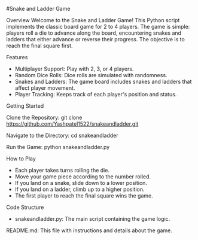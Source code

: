 #Snake and Ladder Game

Overview
Welcome to the Snake and Ladder Game! This Python script implements the classic board game for 2 to 4 players. The game is simple: players roll a die to advance along the board, encountering snakes and ladders that either advance or reverse their progress. The objective is to reach the final square first.

Features
- Multiplayer Support: Play with 2, 3, or 4 players.
- Random Dice Rolls: Dice rolls are simulated with randomness.
- Snakes and Ladders: The game board includes snakes and ladders that affect player movement.
- Player Tracking: Keeps track of each player's position and status.

Getting Started

Clone the Repository:
git clone https://github.com/Yashpatel1522/snakeandladder.git

Navigate to the Directory:
cd snakeandladder

Run the Game:
python snakeandladder.py

How to Play
- Each player takes turns rolling the die.
- Move your game piece according to the number rolled.
- If you land on a snake, slide down to a lower position.
- If you land on a ladder, climb up to a higher position.
- The first player to reach the final square wins the game.

Code Structure
- snakeandladder.py: The main script containing the game logic.

README.md: This file with instructions and details about the game.
